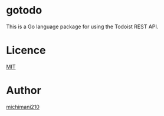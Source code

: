 gotodo
===

This is a Go language package for using the Todoist REST API.

# Licence

[MIT](https://github.com/michimani/gotwi/blob/gotodo/LICENCE)

# Author

[michimani210](https://twitter.com/michimani210)

